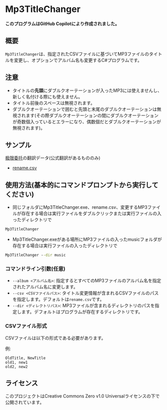 # Mp3TitleChanger

****このプログラムはGitHub Copilotにより作成されました。****

## 概要

`Mp3TitleChanger`は、指定されたCSVファイルに基づいてMP3ファイルのタイトルを変更し、オプションでアルバム名も変更するC#プログラムです。

## 注意
- タイトルの**先頭**にダブルクオーテーションが入ったMP3には使えませんし、新しく名付ける際にも使えません。
- タイトル前後のスペースは無視されます。
- ダブルクオーテーションで囲むと先頭と末尾のダブルクオーテーションは無視されます(その際ダブルクオーテーションの間にダブルクオーテーションが奇数個入っているとエラーになり、偶数個だとダブルクオーテーションが無視されます)。

## サンプル
[极限委托](https://bfan.link/ji-xian-wei-tuo)の翻訳データ(公式翻訳があるもののみ)
- [rename.csv](https://github.com/user-attachments/files/18305826/rename.csv)


## 使用方法(基本的にコマンドプロンプトから実行してください)
- 同じフォルダにMp3TitleChanger.exe、rename.csv、変更するMP3ファイルが存在する場合は実行ファイルをダブルクリックまたは実行ファイルの入ったディレクトリで
```cmd
Mp3TitleChanger
```
- Mp3TitleChanger.exeがある場所にMP3ファイルの入ったmusicフォルダが存在する場合は実行ファイルの入ったディレクトリで
```cmd
Mp3TitleChanger --dir music
```

### コマンドライン引数(任意)
- `--album <アルバム名>`: 指定するとすべてのMP3ファイルのアルバム名を指定されたアルバム名に変更します。
- `--csv <CSVファイルパス>`: タイトル変更情報が含まれるCSVファイルのパスを指定します。デフォルトは`rename.csv`です。
- `--dir <ディレクトリパス>`: MP3ファイルが含まれるディレクトリのパスを指定します。デフォルトはプログラムが存在するディレクトリです。

### CSVファイル形式

CSVファイルは以下の形式である必要があります。

例:
```csv
OldTitle, NewTitle
old1, new1
old2, new2
```
## ライセンス


このプロジェクトはCreative Commons Zero v1.0 Universalライセンスの下で公開されています。
